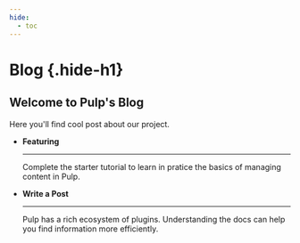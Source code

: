 ```yaml
---
hide:
  - toc
---
```


# Blog {.hide-h1}

<div class="hero-header" markdown>

## Welcome to Pulp's Blog

Here you'll find cool post about our project.

<div class="grid cards" markdown>

-   **Featuring**

    ---
    
    Complete the starter tutorial to learn in pratice the basics of managing content in Pulp.

    
-   **Write a Post**
    
    ---

    Pulp has a rich ecosystem of plugins.
    Understanding the docs can help you find information more efficiently.

</div>
</div>
